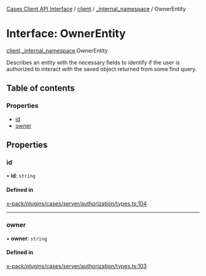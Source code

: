 [Cases Client API Interface](../README.md) / [client](../modules/client.md) / [\_internal\_namespace](../modules/client._internal_namespace.md) / OwnerEntity

# Interface: OwnerEntity

[client](../modules/client.md).[_internal_namespace](../modules/client._internal_namespace.md).OwnerEntity

Describes an entity with the necessary fields to identify if the user is authorized to interact with the saved object
returned from some find query.

## Table of contents

### Properties

- [id](client._internal_namespace.OwnerEntity.md#id)
- [owner](client._internal_namespace.OwnerEntity.md#owner)

## Properties

### id

• **id**: `string`

#### Defined in

[x-pack/plugins/cases/server/authorization/types.ts:104](https://github.com/elastic/kibana/blob/c427bf270ae/x-pack/plugins/cases/server/authorization/types.ts#L104)

___

### owner

• **owner**: `string`

#### Defined in

[x-pack/plugins/cases/server/authorization/types.ts:103](https://github.com/elastic/kibana/blob/c427bf270ae/x-pack/plugins/cases/server/authorization/types.ts#L103)
